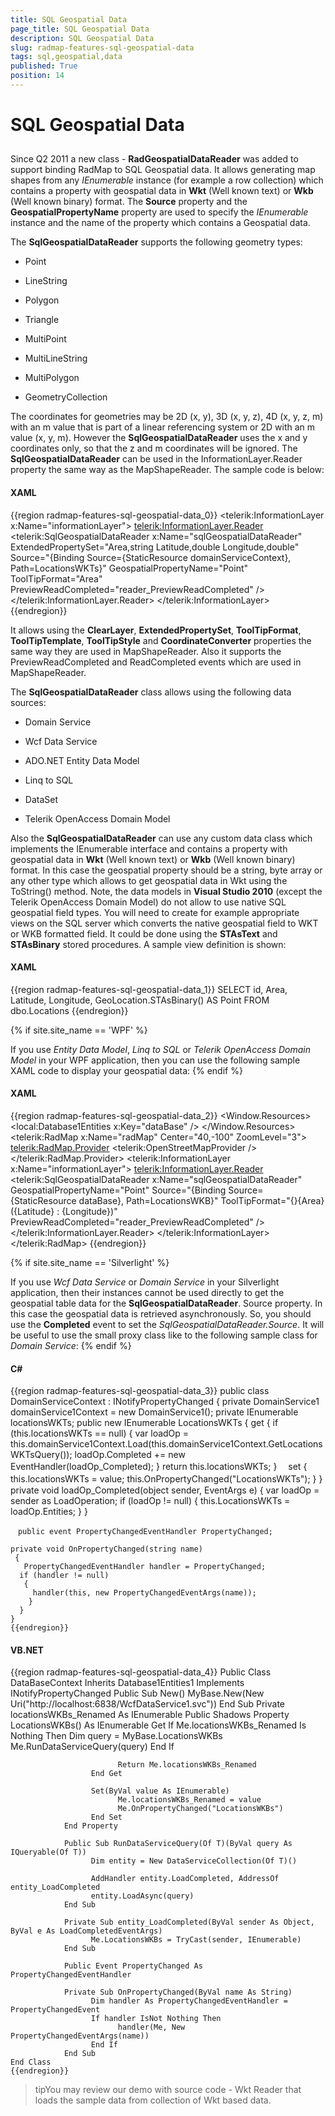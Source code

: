 ```yaml
---
title: SQL Geospatial Data
page_title: SQL Geospatial Data
description: SQL Geospatial Data
slug: radmap-features-sql-geospatial-data
tags: sql,geospatial,data
published: True
position: 14
---
```


# SQL Geospatial Data



## 

Since Q2 2011 a new class - __RadGeospatialDataReader__ was added to support binding RadMap to SQL Geospatial data. It allows generating map shapes from any *IEnumerable* instance (for example a row collection) which contains a property with geospatial data in __Wkt__ (Well known text) or __Wkb__ (Well known binary) format. The __Source__ property and the __GeospatialPropertyName__ property are used to specify the *IEnumerable* instance and the name of the property which contains a Geospatial data.
        

The __SqlGeospatialDataReader__ supports the following geometry types:
        

* Point 

* LineString 

* Polygon 

* Triangle 

* MultiPoint 

* MultiLineString 

* MultiPolygon 

* GeometryCollection
          

The coordinates for geometries may be 2D (x, y), 3D (x, y, z), 4D (x, y, z, m) with an m value that is part of a linear referencing system or 2D with an m value (x, y, m). However the __SqlGeospatialDataReader__ uses the x and y coordinates only, so that the z and m coordinates will be ignored. The __SqlGeospatialDataReader__ can be used in the InformationLayer.Reader property the same way as the MapShapeReader. The sample code is below:
        

#### __XAML__

{{region radmap-features-sql-geospatial-data_0}}
	<telerik:InformationLayer x:Name="informationLayer">
	    <telerik:InformationLayer.Reader>
	        <telerik:SqlGeospatialDataReader x:Name="sqlGeospatialDataReader" 
	                   ExtendedPropertySet="Area,string Latitude,double Longitude,double"
	                   Source="{Binding Source={StaticResource domainServiceContext}, Path=LocationsWKTs}"
	                   GeospatialPropertyName="Point" ToolTipFormat="Area" PreviewReadCompleted="reader_PreviewReadCompleted" />
	    </telerik:InformationLayer.Reader>
	</telerik:InformationLayer>
	{{endregion}}



It allows using the __ClearLayer__, __ExtendedPropertySet__, __ToolTipFormat__, __ToolTipTemplate__, __ToolTipStyle__ and __CoordinateConverter__ properties the same way they are used in MapShapeReader. Also it supports the PreviewReadCompleted and ReadCompleted events which are used in MapShapeReader.
        

The __SqlGeospatialDataReader__ class allows using the following data sources:
        

* Domain Service

* Wcf Data Service 

* ADO.NET Entity Data Model

* Linq to SQL 

* DataSet

* Telerik OpenAccess Domain Model

Also the __SqlGeospatialDataReader__ can use any custom data class which implements the IEnumerable interface and contains a property with geospatial data in __Wkt__ (Well known text) or __Wkb__ (Well known binary) format. In this case the geospatial property should be a string, byte array or any other type which allows to get geospatial data in Wkt using the ToString() method. Note, the data models in __Visual Studio 2010__ (except the Telerik OpenAccess Domain Model) do not allow to use native SQL geospatial field types. You will need to create for example appropriate views on the SQL server which converts the native geospatial field to WKT or WKB formatted field. It could be done using the __STAsText__ and __STAsBinary__ stored procedures. A sample view definition is shown:
        

#### __XAML__

{{region radmap-features-sql-geospatial-data_1}}
	SELECT        id, Area, Latitude, Longitude, GeoLocation.STAsBinary() AS Point
	FROM            dbo.Locations
	{{endregion}}

{% if site.site_name == 'WPF' %}

If you use *Entity Data Model*, *Linq to SQL* or *Telerik OpenAccess Domain Model* in your WPF application, then you can use the following sample XAML code to display your geospatial data: {% endif %}

#### __XAML__

{{region radmap-features-sql-geospatial-data_2}}
	<Window x:Class="EntityDataModelTest.MainWindow"
	        xmlns="http://schemas.microsoft.com/winfx/2006/xaml/presentation"
	        xmlns:x="http://schemas.microsoft.com/winfx/2006/xaml"
	        xmlns:telerik="http://schemas.telerik.com/2008/xaml/presentation"
	        xmlns:local="clr-namespace:EntityDataModelTest"
	        Title="MainWindow" Height="350" Width="525">
	                <Window.Resources>
	                    <local:Database1Entities x:Key="dataBase" />
	                </Window.Resources>
	                <Grid x:Name="LayoutRoot">
	                    <telerik:RadMap x:Name="radMap"
	                        Center="40,-100"
	                        ZoomLevel="3">
	                        <telerik:RadMap.Provider>
	                            <telerik:OpenStreetMapProvider />
	                        </telerik:RadMap.Provider>
	                        <telerik:InformationLayer x:Name="informationLayer">
	                            <telerik:InformationLayer.Reader>
	                                <telerik:SqlGeospatialDataReader x:Name="sqlGeospatialDataReader" 
	                                                     GeospatialPropertyName="Point"
	                                                     Source="{Binding Source={StaticResource dataBase}, Path=LocationsWKB}"
	                                                     ToolTipFormat="{}{Area} ({Latitude} : {Longitude})"
	                                                     PreviewReadCompleted="reader_PreviewReadCompleted" />
	                            </telerik:InformationLayer.Reader>
	                        </telerik:InformationLayer>
	                    </telerik:RadMap>
	                </Grid>
	            </Window>
	{{endregion}}

{% if site.site_name == 'Silverlight' %}

If you use *Wcf Data Service* or *Domain Service* in your Silverlight application, then their instances cannot be used directly to get the geospatial table data for the __SqlGeospatialDataReader__. Source property. In this case the geospatial data is retrieved asynchronously. So, you should use the __Completed__ event to set the *SqlGeospatialDataReader.Source*. It will be useful to use the small proxy class like to the following sample class for *Domain Service*:
          {% endif %}

#### __C#__

{{region radmap-features-sql-geospatial-data_3}}
	public class DomainServiceContext : INotifyPropertyChanged
	{
	  private DomainService1 domainService1Context = new DomainService1();
	  private IEnumerable locationsWKTs;
	  public new IEnumerable LocationsWKTs
	  {
	   get
	  {
	    if (this.locationsWKTs == null)
	  {
	    var loadOp = this.domainService1Context.Load(this.domainService1Context.GetLocationsWKTsQuery());
	    loadOp.Completed += new EventHandler(loadOp_Completed);
	  }
	return this.locationsWKTs;
	}
	　set
	  {
	   this.locationsWKTs = value;
	   this.OnPropertyChanged("LocationsWKTs");
	   }
	}　
	private void loadOp_Completed(object sender, EventArgs e)
	   {
	    var loadOp = sender as LoadOperation;
	    if (loadOp != null)
	     {
	      this.LocationsWKTs = loadOp.Entities;
	     }
	  }
	
	　public event PropertyChangedEventHandler PropertyChanged;
	
	private void OnPropertyChanged(string name)
	 {
	   PropertyChangedEventHandler handler = PropertyChanged;
	  if (handler != null)
	   {
	     handler(this, new PropertyChangedEventArgs(name));
	    }
	  }
	}
	{{endregion}}



#### __VB.NET__

{{region radmap-features-sql-geospatial-data_4}}
	Public Class DataBaseContext
	      Inherits Database1Entities1
	      Implements INotifyPropertyChanged
	            Public Sub New()
	                  MyBase.New(New Uri("http://localhost:6838/WcfDataService1.svc"))
	            End Sub
	            Private locationsWKBs_Renamed As IEnumerable
	            Public Shadows Property LocationsWKBs() As IEnumerable
	                  Get
	                        If Me.locationsWKBs_Renamed Is Nothing Then
	                              Dim query = MyBase.LocationsWKBs
	                              Me.RunDataServiceQuery(query)
	                        End If
	
	                        Return Me.locationsWKBs_Renamed
	                  End Get
	
	                  Set(ByVal value As IEnumerable)
	                        Me.locationsWKBs_Renamed = value
	                        Me.OnPropertyChanged("LocationsWKBs")
	                  End Set
	            End Property
	
	            Public Sub RunDataServiceQuery(Of T)(ByVal query As IQueryable(Of T))
	                  Dim entity = New DataServiceCollection(Of T)()
	
	                  AddHandler entity.LoadCompleted, AddressOf entity_LoadCompleted
	                  entity.LoadAsync(query)
	            End Sub
	
	            Private Sub entity_LoadCompleted(ByVal sender As Object, ByVal e As LoadCompletedEventArgs)
	                  Me.LocationsWKBs = TryCast(sender, IEnumerable)
	            End Sub
	
	            Public Event PropertyChanged As PropertyChangedEventHandler
	
	            Private Sub OnPropertyChanged(ByVal name As String)
	                  Dim handler As PropertyChangedEventHandler = PropertyChangedEvent
	                  If handler IsNot Nothing Then
	                        handler(Me, New PropertyChangedEventArgs(name))
	                  End If
	            End Sub
	End Class
	{{endregion}}



>tipYou may review our demo with source code - Wkt Reader that loads the sample data from collection of Wkt based data.
          
